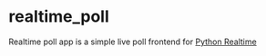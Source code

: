 # realtime_poll
Realtime poll app is a simple live poll frontend for [Python Realtime](https://github.com/jersobh/python-realtime)
